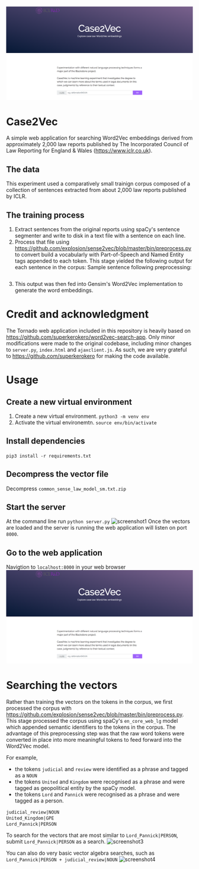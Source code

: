 ![screenshot2](img/screenshot2.png)
# Case2Vec

A simple web application for searching Word2Vec embeddings derived from approximately 2,000 law reports published by The Incorporated Council of Law Reporting for England & Wales (https://www.iclr.co.uk).

## The data

This experiment used a comparatively small trainign corpus composed of a collection of sentences extracted from about 2,000 law reports published by ICLR. 

## The training process

1. Extract sentences from the original reports using spaCy's sentence segmenter and write to disk in a text file with a sentence on each line.
2. Process that file using https://github.com/explosion/sense2vec/blob/master/bin/preprocess.py to convert build a vocabularly with Part-of-Speech and Named Entity tags appended to each token. This stage yielded the following output for each sentence in the corpus:
Sample sentence following preprocessing:

```The|DET claimant|NOUN further|ADV alleges|VERB that|ADP the|DET journals|NOUN are|VERB original_literary_works|NOUN within|ADP the|DET meaning|NOUN of|ADP the|DET Copyright|PROPN Designs|PROPN and|CCONJ Patents|PROPN Act|PROPN that|DET copyright|NOUN in|ADP them|PRON belongs|VERB to|ADP himself|PRON as|ADP their|DET author|NOUN and|CCONJ that|ADP by|ADP reproducing|VERB extracts|NOUN from|ADP the|DET Hong_Kong_journal|NOUN in|ADP the|DET November_edition|NOUN and|CCONJ by|ADP copying|VERB and|CCONJ continuing|VERB in|ADP possession|NOUN of|ADP all|DET eight|CARDINAL journals|NOUN in|ADP the|DET course|NOUN of|ADP its|DET business|NOUN knowing|VERB or|CCONJ having|VERB reason|NOUN to|PART believe|VERB that|ADP they|PRON are|VERB infringing|VERB copies|NOUN of|ADP copyright|NOUN works|VERB the|DET defendant|NOUN has|VERB infringed|VERB his|DET copyright|NOUN in|ADP them|PRON
```
3. This output was then fed into Gensim's Word2Vec implementation to generate the word embeddings.

# Credit and acknowledgment

The Tornado web application included in this repository is heavily based on https://github.com/superkerokero/word2vec-search-app. Only minor modifications were made to the original codebase, including minor changes to `server.py`, `index.html` and `ajaxclient.js`. As such, we are very grateful to https://github.com/superkerokero for making the code available. 

# Usage
## Create a new virtual environment
1. Create a new virtual environment.
```python3 -m venv env```
2. Activate the virtual environemtn.
```source env/bin/activate```
## Install dependencies
```pip3 install -r requirements.txt```
## Decompress the vector file
Decompress `common_sense_law_model_sm.txt.zip`
## Start the server
At the command line run `python server.py`
![screenshot1](img/screenshot1.png)
Once the vectors are loaded and the server is running the web application will listen on port `8000`.
## Go to the web application
Navigtion to `localhost:8000` in your web browser
![screenshot2](img/screenshot2.png)

# Searching the vectors
Rather than training the vectors on the tokens in the corpus, we first processed the corpus with
https://github.com/explosion/sense2vec/blob/master/bin/preprocess.py. This stage processed the corpus using spaCy's `en_core_web_lg` model which appended semantic identifiers to the tokens in the corpus. The advantage of this preprocessing step was that the raw word tokens were converted in place into more meaningful tokens to feed forward into the Word2Vec model.

For example,
* the tokens `judicial` and `review` were identified as a phrase and tagged as a `NOUN`
* the tokens `United` and `Kingdom` were recognised as a phrase and were tagged as geopolitical entity by the spaCy model.
* the tokens `Lord` and `Pannick` were recognised as a phrase and were tagged as a person.
```
judicial_review|NOUN
United_Kingdom|GPE
Lord_Pannick|PERSON
```

To search for the vectors that are most similar to `Lord_Pannick|PERSON`, submit `Lord_Pannick|PERSON` as a search.
![screenshot3](img/screenshot3.png)

You can also do very basic vector algebra searches, such as `Lord_Pannick|PERSON + judicial_review|NOUN`
![screenshot4](img/screenshot4.png)



